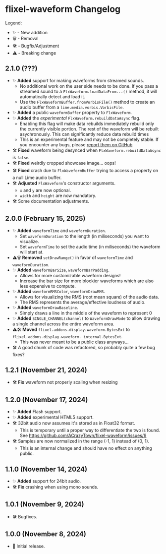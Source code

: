 # flixel-waveform Changelog

Legend:
- ✨ - New addition
- 🗑️ - Removal
- 🛠️ - Bugfix/Adjustment
- ⚠️ - Breaking change

## 2.1.0 (???)
- ✨ **Added** support for making waveforms from streamed sounds.
    - No additional work on the user side needs to be done. If you pass a streamed sound to a `FlxWaveform.loadDataFrom...()` method, it will automatically detect and load it.
    - Use the `FlxWaveformBuffer.fromVorbisFile()` method to create an audio buffer from a `lime.media.vorbis.VorbisFile`.
- ✨ **Added** a public `waveformBuffer` property to `FlxWaveform`.
- ✨ **Added** the *experimental* `FlxWaveform.rebuildDataAsync` flag.
    - Enabling this flag will make data rebuilds immediately rebuild only the currently visible portion. The rest of the waveform will be rebuilt asychronously. This can significantly reduce data rebuild times
    - This is an experimental feature and may not be completely stable. If you encounter any bugs, please [report them on GitHub](https://github.com/ACrazyTown/flixel-waveform/issues/new)
- 🛠️ **Fixed** waveform being desynced when `FlxWaveform.rebuildDataAsync` is `false`.
- 🛠️ **Fixed** weirdly cropped showcase image... oops!
- 🛠️ **Fixed** crash due to `FlxWaveformBuffer` trying to access a property on a null Lime audio buffer.
- 🛠️ **Adjusted** `FlxWaveform`'s constructor arguments.
    - `x` and `y` are now optional.
    - `width` and `height` are now mandatory.
- 🛠️ Some documentation adjustments.

## 2.0.0 (February 15, 2025)
- ✨ **Added** `waveformTime` and `waveformDuration`.
    - Set `waveformDuration` to the length (in miliseconds) you want to visualize.
    - Set `waveformTime` to set the audio time (in miliseconds) the waveform will start at.
- ⚠️🗑️ **Removed** `setDrawRange()` in favor of `waveformTime` and `waveformDuration`.
- ✨ **Added** `waveformBarSize`, `waveformBarPadding`.
    - Allows for more customizable waveform designs!
    - Increase the bar size for more blockier waveforms which are also less expensive to compute.
- ✨ **Added** `waveformRMSColor`, `waveformDrawRMS`.
    - Allows for visualizing the RMS (root mean square) of the audio data.
    - The RMS represents the average/effective loudness of audio.
- ✨ **Added** `waveformDrawBaseline`.
    - Simply draws a line in the middle of the waveform to represent 0
- ✨ **Added** `SINGLE_CHANNEL(channel)` to `WaveformDrawMode` to allow drawing a single channel across the entire waveform area.
- ⚠️🛠️ **Moved** `flixel.addons.display.waveform.BytesExt` to `flixel.addons.display.waveform._internal.BytesExt`.
    - This was never meant to be a public class anyways...
- 🛠️ A good chunk of code was refactored, so probably quite a few bug fixes?

## 1.2.1 (November 21, 2024)
- 🛠️ **Fix** waveform not properly scaling when resizing

## 1.2.0 (November 17, 2024)
- ✨ **Added** Flash support.
- ✨ **Added** experimental HTML5 support.
- 🛠️ 32bit audio now assumes it's stored as in Float32 format.
    - This is temporary until a proper way to differentiate the two is found. See https://github.com/ACrazyTown/flixel-waveform/issues/9
- 🛠️ Samples are now normalized in the range (-1, 1) instead of (0, 1).
    - This is an internal change and should have no effect on anything public.

## 1.1.0 (November 14, 2024)
- ✨ **Added** support for 24bit audio.
- 🛠️ **Fix** crashing when using mono sounds.

## 1.0.1 (November 9, 2024)
- 🛠️ Bugfixes.

## 1.0.0 (November 8, 2024)
- 🎉 Initial release.
